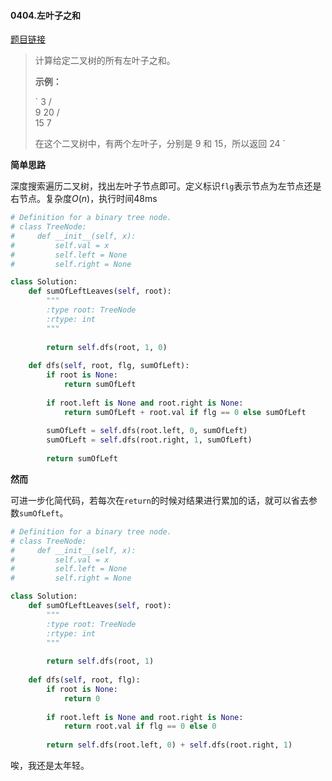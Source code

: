 #### 0404.左叶子之和
[题目链接](https://leetcode-cn.com/problems/sum-of-left-leaves/)
> 计算给定二叉树的所有左叶子之和。
>
> **示例：**
>
> `
>     3
>    / \
>   9  20
>     /  \
>    15   7
> 
> 在这个二叉树中，有两个左叶子，分别是 9 和 15，所以返回 24
> `

**简单思路**

深度搜索遍历二叉树，找出左叶子节点即可。定义标识`flg`表示节点为左节点还是右节点。复杂度$O(n)$，执行时间48ms

```python
# Definition for a binary tree node.
# class TreeNode:
#     def __init__(self, x):
#         self.val = x
#         self.left = None
#         self.right = None

class Solution:
    def sumOfLeftLeaves(self, root):
        """
        :type root: TreeNode
        :rtype: int
        """
        
        return self.dfs(root, 1, 0)
        
    def dfs(self, root, flg, sumOfLeft):
        if root is None:
            return sumOfLeft
        
        if root.left is None and root.right is None:
            return sumOfLeft + root.val if flg == 0 else sumOfLeft
        
        sumOfLeft = self.dfs(root.left, 0, sumOfLeft)
        sumOfLeft = self.dfs(root.right, 1, sumOfLeft)
        
        return sumOfLeft
```

**然而**

可进一步化简代码，若每次在`return`的时候对结果进行累加的话，就可以省去参数`sumOfLeft`。

```python
# Definition for a binary tree node.
# class TreeNode:
#     def __init__(self, x):
#         self.val = x
#         self.left = None
#         self.right = None

class Solution:
    def sumOfLeftLeaves(self, root):
        """
        :type root: TreeNode
        :rtype: int
        """
        
        return self.dfs(root, 1)
        
    def dfs(self, root, flg):
        if root is None:
            return 0
        
        if root.left is None and root.right is None:
            return root.val if flg == 0 else 0
        
        return self.dfs(root.left, 0) + self.dfs(root.right, 1)
```

唉，我还是太年轻。